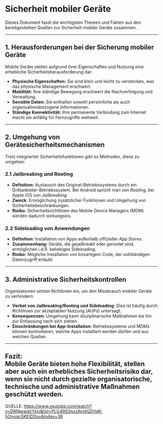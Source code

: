 # Sicherheit mobiler Geräte

Dieses Dokument fasst die wichtigsten Themen und Fakten aus den bereitgestellten Quellen zur Sicherheit mobiler Geräte zusammen.

---

## 1. Herausforderungen bei der Sicherung mobiler Geräte

Mobile Geräte stellen aufgrund ihrer Eigenschaften und Nutzung eine erhebliche Sicherheitsherausforderung dar:

- **Physische Eigenschaften:** Sie sind klein und leicht zu verstecken, was das physische Management erschwert.
- **Mobilität:** Ihre ständige Bewegung erschwert die Nachverfolgung und Verwaltung.
- **Sensible Daten:** Sie enthalten sowohl persönliche als auch organisationsbezogene Informationen.
- **Ständige Konnektivität:** Ihre permanente Verbindung zum Internet macht sie anfällig für Fernzugriffe weltweit.

---

## 2. Umgehung von Gerätesicherheitsmechanismen

Trotz integrierter Sicherheitsfunktionen gibt es Methoden, diese zu umgehen:

### 2.1 Jailbreaking und Rooting

- **Definition:** Austausch des Original-Betriebssystems durch ein Drittanbieter-Betriebssystem. Bei Android spricht man von *Rooting*, bei Apple iOS von *Jailbreaking*.
- **Zweck:** Ermöglichung zusätzlicher Funktionen und Umgehung von Sicherheitsbeschränkungen.
- **Risiko:** Sicherheitsrichtlinien des Mobile Device Managers (MDM) werden dadurch wirkungslos.

### 2.2 Sideloading von Anwendungen

- **Definition:** Installation von Apps außerhalb offizieller App Stores.
- **Zusammenhang:** Geräte, die gejailbreakt oder gerootet sind, ermöglichen i.d.R. beliebiges Sideloading.
- **Risiko:** Mögliche Installation von bösartigem Code, der vollständigen Datenzugriff erlaubt.

---

## 3. Administrative Sicherheitskontrollen

Organisationen setzen Richtlinien ein, um den Missbrauch mobiler Geräte zu verhindern:

- **Verbot von Jailbreaking/Rooting und Sideloading:** Dies ist häufig durch Richtlinien zur akzeptablen Nutzung (AUPs) untersagt.
- **Konsequenzen:** Umgehung kann disziplinarische Maßnahmen bis hin zur Entlassung nach sich ziehen.
- **Einschränkungen bei App-Installation:** Betriebssysteme und MDMs können kontrollieren, welche Apps installiert werden dürfen und aus welchen Quellen.

---

**Fazit:**  
Mobile Geräte bieten hohe Flexibilität, stellen aber auch ein erhebliches Sicherheitsrisiko dar, wenn sie nicht durch gezielte organisatorische, technische und administrative Maßnahmen geschützt werden.
---
QUELLE: https://www.youtube.com/watch?v=DRfAwwdzYpU&list=PLG49S3nxzAnl4QDVqK-hOnoqcSKEIDDuv&index=38
